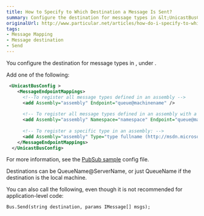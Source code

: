 ```yaml
---
title: How to Specify to Which Destination a Message Is Sent?
summary: Configure the destination for message types in &lt;UnicastBusConfig>, under &lt;MessageEndpointMappings>.
originalUrl: http://www.particular.net/articles/how-do-i-specify-to-which-destination-a-message-will-be-sent
tags:
- Message Mapping
- Message destination
- Send
---
```


You configure the destination for message types in <unicastbusconfig>, under <messageendpointmappings>.

Add one of the following:


```XML
 <UnicastBusConfig >
    <MessageEndpointMappings>
      <!--To register all message types defined in an assembly -->
      <add Assembly="assembly" Endpoint="queue@machinename" />
      
      <!-- To register all message types defined in an assembly with a specific namespace (it does not include sub namespaces): -->
      <add Assembly="assembly" Namespace="namespace" Endpoint="queue@machinename" />
      
      <!-- To register a specific type in an assembly: -->
      <add Assembly="assembly" Type="type fullname (http://msdn.microsoft.com/en-us/library/system.type.fullname.aspx)" Endpoint="queue@machinename" />
    </MessageEndpointMappings>
  </UnicastBusConfig>
```

 For more information, see the [PubSub sample](https://github.com/NServiceBus/NServiceBus/tree/master/Samples/PubSub) config file.

Destinations can be QueueName@ServerName, or just QueueName if the destination is the local machine.

You can also call the following, even though it is not recommended for application-level code:

    Bus.Send(string destination, params IMessage[] msgs);


